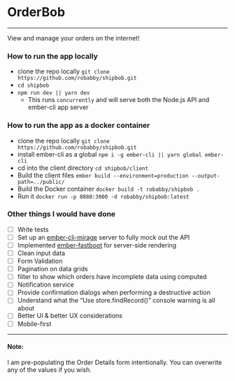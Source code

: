 # OrderBob
---
View and manage your orders on the internet!

<!-- [View the App](http://shipbob.robabby.com) -->

### How to run the app locally

* clone the repo locally `git clone https://github.com/robabby/shipbob.git`
* `cd shipbob`
* `npm run dev || yarn dev`
  * This runs `concurrently` and will serve both the Node.js API and ember-cli app server

### How to run the app as a docker container

* clone the repo locally `git clone https://github.com/robabby/shipbob.git`
* install ember-cli as a global `npm i -g ember-cli || yarn global ember-cli`
* cd into the client directory `cd shipbob/client`
* Build the client files `ember build --environment=production --output-path=../public/`
* Build the Docker container `docker build -t robabby/shipbob .`
* Run it `docker run -p 8080:3000 -d robabby/shipbob:latest`

### Other things I would have done

- [ ] Write tests
- [ ] Set up an [ember-cli-mirage](http://www.ember-cli-mirage.com/) server to fully mock out the API
- [ ] Implemented [ember-fastboot](https://www.ember-fastboot.com/) for server-side rendering
- [ ] Clean input data
- [ ] Form Validation
- [ ] Pagination on data grids
- [ ] filter to show which orders have incomplete data using computed
- [ ] Notification service
- [ ] Provide confirmation dialogs when performing a destructive action
- [ ] Understand what the “Use store.findRecord()” console warning is all about
- [ ] Better UI & better UX considerations
- [ ] Mobile-first

---

#### Note:
I am pre-populating the Order Details form intentionally. You can overwrite any of the values if you wish.
